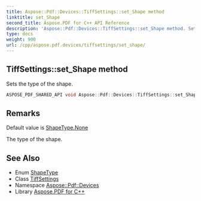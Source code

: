 ```yaml
---
title: Aspose::Pdf::Devices::TiffSettings::set_Shape method
linktitle: set_Shape
second_title: Aspose.PDF for C++ API Reference
description: 'Aspose::Pdf::Devices::TiffSettings::set_Shape method. Sets the type of the shape in C++.'
type: docs
weight: 900
url: /cpp/aspose.pdf.devices/tiffsettings/set_shape/
---
```

## TiffSettings::set_Shape method


Sets the type of the shape.

```cpp
ASPOSE_PDF_SHARED_API void Aspose::Pdf::Devices::TiffSettings::set_Shape(ShapeType value)
```

## Remarks


Default value is [ShapeType.None](../../shapetype/)

The type of the shape.
## See Also

* Enum [ShapeType](../../shapetype/)
* Class [TiffSettings](../)
* Namespace [Aspose::Pdf::Devices](../../)
* Library [Aspose.PDF for C++](../../../)
